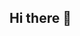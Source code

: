 ## Hi there 👋

<!--Meu nome é jeferson do nasciento 

Estou estudando na Alura
Estou me desenvolvendo na linguagem JavaScript
Utilizo esse espaço para minha organização e compartilhamento dos meu projetos desenvolvidos
**jef028/jef028** is a ✨ _special_ ✨ repository because its `README.md` (this file) appears on your GitHub profile.

Here are some ideas to get you started:

- 🔭 I’m currently working on ...
- 🌱 I’m currently learning ...
- 👯 I’m looking to collaborate on ...
- 🤔 I’m looking for help with ...
- 💬 Ask me about ...
- 📫 How to reach me: ...
- 😄 Pronouns: ...
- ⚡ Fun fact: ...
![](link)-->
